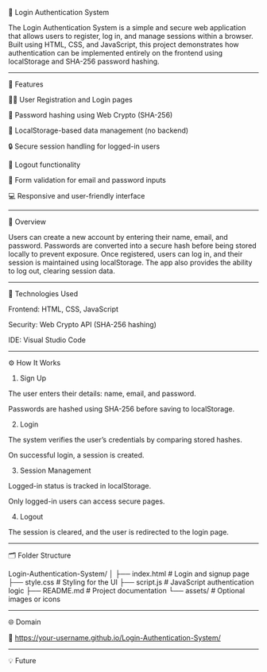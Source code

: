 🔐 Login Authentication System

The Login Authentication System is a simple and secure web application that allows users to register, log in, and manage sessions within a browser.
Built using HTML, CSS, and JavaScript, this project demonstrates how authentication can be implemented entirely on the frontend using localStorage and SHA-256 password hashing.


---

📌 Features

🧑‍💻 User Registration and Login pages

🔑 Password hashing using Web Crypto (SHA-256)

💾 LocalStorage-based data management (no backend)

🔒 Secure session handling for logged-in users

🚪 Logout functionality

🧱 Form validation for email and password inputs

💻 Responsive and user-friendly interface



---

🧠 Overview

Users can create a new account by entering their name, email, and password.
Passwords are converted into a secure hash before being stored locally to prevent exposure.
Once registered, users can log in, and their session is maintained using localStorage.
The app also provides the ability to log out, clearing session data.


---

🧰 Technologies Used

Frontend: HTML, CSS, JavaScript

Security: Web Crypto API (SHA-256 hashing)

IDE: Visual Studio Code



---

⚙️ How It Works

1. Sign Up

The user enters their details: name, email, and password.

Passwords are hashed using SHA-256 before saving to localStorage.



2. Login

The system verifies the user’s credentials by comparing stored hashes.

On successful login, a session is created.



3. Session Management

Logged-in status is tracked in localStorage.

Only logged-in users can access secure pages.



4. Logout

The session is cleared, and the user is redirected to the login page.





---

🗂️ Folder Structure

Login-Authentication-System/
│
├── index.html        # Login and signup page
├── style.css         # Styling for the UI
├── script.js         # JavaScript authentication logic
├── README.md         # Project documentation
└── assets/           # Optional images or icons


---

🌐 Domain

🔗 https://your-username.github.io/Login-Authentication-System/


---

💡 Future
